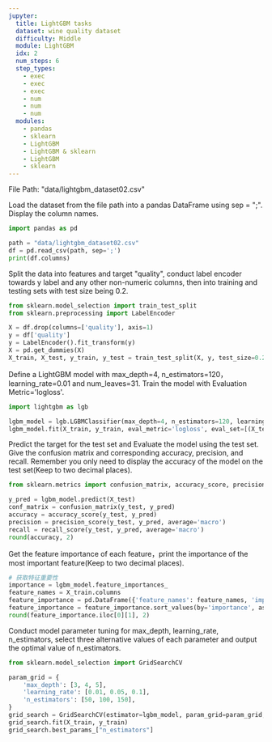 ```yaml
---
jupyter:
  title: LightGBM tasks
  dataset: wine quality dataset
  difficulty: Middle
  module: LightGBM
  idx: 2
  num_steps: 6
  step_types:
    - exec
    - exec
    - exec
    - num
    - num
    - num
  modules:
    - pandas
    - sklearn
    - LightGBM
    - LightGBM & sklearn
    - LightGBM 
    - sklearn
---
```


File Path: "data/lightgbm_dataset02.csv"

Load the dataset from the file path into a pandas DataFrame using sep = ";". Display the column names.

```python
import pandas as pd

path = "data/lightgbm_dataset02.csv"
df = pd.read_csv(path, sep=';')
print(df.columns)
```

Split the data into features and target "quality", conduct label encoder towards y label and any other non-numeric columns, then into training and testing sets with test size being 0.2.
```python
from sklearn.model_selection import train_test_split
from sklearn.preprocessing import LabelEncoder

X = df.drop(columns=['quality'], axis=1)
y = df['quality']
y = LabelEncoder().fit_transform(y)
X = pd.get_dummies(X)
X_train, X_test, y_train, y_test = train_test_split(X, y, test_size=0.2, random_state=42)
```

Define a LightGBM model  with max_depth=4, n_estimators=120，learning_rate=0.01 and num_leaves=31. Train the model with Evaluation Metric='logloss'.
```python
import lightgbm as lgb

lgbm_model = lgb.LGBMClassifier(max_depth=4, n_estimators=120, learning_rate=0.01, num_leaves=31)
lgbm_model.fit(X_train, y_train, eval_metric='logloss', eval_set=[(X_test, y_test)])
```

Predict the target for the test set and Evaluate the model using the test set. Give the confusion matrix and corresponding accuracy, precision, and recall. Remember you only need to display the accuracy of the model on the test set(Keep to two decimal places).
```python
from sklearn.metrics import confusion_matrix, accuracy_score, precision_score, recall_score

y_pred = lgbm_model.predict(X_test)
conf_matrix = confusion_matrix(y_test, y_pred)
accuracy = accuracy_score(y_test, y_pred)
precision = precision_score(y_test, y_pred, average='macro')
recall = recall_score(y_test, y_pred, average='macro')
round(accuracy, 2)
```

Get the feature importance of each feature，print the importance of the most important feature(Keep to two decimal places).

```python
# 获取特征重要性
importance = lgbm_model.feature_importances_
feature_names = X_train.columns
feature_importance = pd.DataFrame({'feature_names': feature_names, 'importance': importance})
feature_importance = feature_importance.sort_values(by='importance', ascending=False)
round(feature_importance.iloc[0][1], 2)
```

Conduct model parameter tuning for max_depth, learning_rate, n_estimators, select three alternative values of each parameter and output the optimal value of n_estimators.

```python
from sklearn.model_selection import GridSearchCV

param_grid = {
    'max_depth': [3, 4, 5],
    'learning_rate': [0.01, 0.05, 0.1],
    'n_estimators': [50, 100, 150],
}
grid_search = GridSearchCV(estimator=lgbm_model, param_grid=param_grid, scoring='accuracy', cv=3, verbose=1)
grid_search.fit(X_train, y_train)
grid_search.best_params_["n_estimators"]
```